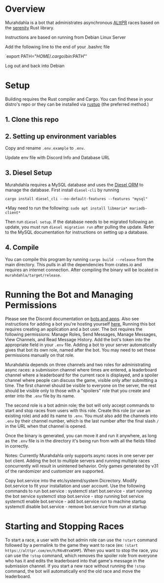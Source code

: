 # Overview

Murahdahla is a bot that administrates asynchronous [ALttPR](https://alttpr.com) races
based on the [serenity](https://github.com/serenity-rs/serenity) Rust library.

Instructions are based on running from Debian Linux Server

Add the following line to the end of your .bashrc file

`export PATH="$HOME/.cargo/bin:$PATH"'

Log out and back into Debian

# Setup

Building requires the Rust compiler and Cargo. You can find these in your distro's repo or
they can be installed via [rustup](https://rustup.rs) (the preferred method.) 

## 1. Clone this repo

## 2. Setting up environment variables

Copy and rename `.env.example` to `.env`. 

Update env file with Discord Info and Database URL

## 3. Diesel Setup

Murahdahla requires a MySQL database and uses the [Diesel ORM](https://github.com/diesel-rs/diesel)
to manage the database. First install `diesel-cli` by running

`cargo install diesel_cli --no-default-features --features "mysql"`

*May need to run the following:
`sudo apt install libmaria* mariadb-client*`

Then run `diesel setup`. If the database needs to be migrated following an update, 
you must run `diesel migration run` after pulling the update.
Refer to the MySQL documentation for instructions on setting up a database.

## 4. Compile

You can compile this program by running `cargo build --release` from the main directory. This
pulls in all the dependencies from crates.io and requires an internet connection. After compiling the binary
will be located in `murahdahla/target/release`.

# Running the Bot and Managing Permissions

Please see the Discord documentation on [bots and apps](https://discordapp.com/developers/docs/intro#bots-and-apps).
Also see instructions for adding a bot you're hosting yourself [here.](https://github.com/jagrosh/MusicBot/wiki/Adding-Your-Bot-To-Your-Server)
Running this bot requires creating an application and a bot user. The bot requires the following
permissions: Manage Roles, Send Messages, Manage Messages, View Channels, and Read Message History. Add the bot's
token into the appropriate field in your `.env` file. Adding a bot to your server automatically
gives that bot its own role, named after the bot. You may need to set these permissions manually
on that role.

Murahdahla depends on three channels and two roles for administrating async races: a submission channel where times
are entered, a leaderboard channel where a leaderboard for the current race is displayed, and a 
spoiler channel where people can discuss the game, visible only after submitting a time. The first
channel should be visible to everyone on the server, the rest should be visible only to those with
a "spoilers" role that you create and enter into the `.env` file by its name. 

The second role is a bot admin role; the bot will only accept commands to start and stop races
from users with this role. Create this role (or use an existing role) and add its name to `.env`.
You must also add the channels into `.env` by their channel number, which is the last number after
the final slash `/` in the URL when that channel is opened.

Once the binary is generated, you can move it and run it anywhere, as long as the `.env` file is
in the directory it's being run from with all the fields filled in correctly.

Notes: Currently Murahdahla only supports async races in one server per bot client. Adding the bot
to multiple servers and running multiple races concurrently will result in unintened behavior.
Only games generated by v31 of the randomizer and customizer are supported.

Copy bot.service into the etc/systemd/system Dicrectory. Modify bot.service to fit your installation and user account.
Use the following commands to run bot.service :
  systemctl start bot.service - start running the bot service
  systemctl stop bot.service - stop running bot service
  systemctl enable bot.service - add bot.service run to machine startup
  systemctl disable bot.service - remove bot.service from run at startup

# Starting and Stopping Races

To start a race, a user with the bot admin role can use the `!start` command followed by a permalink
to the game they want to race (ex: `!start https://alttpr.com/en/h/R6vBYxW5MP`). When you want to
stop the race, you can use the `!stop` command, which removes the spoiler role from everyone
who has it and edits the leaderboard into that game's message in the submission channel. If you
start a new race without running the `!stop` command, the bot will automatically end the old race
and move the leaderboard.
